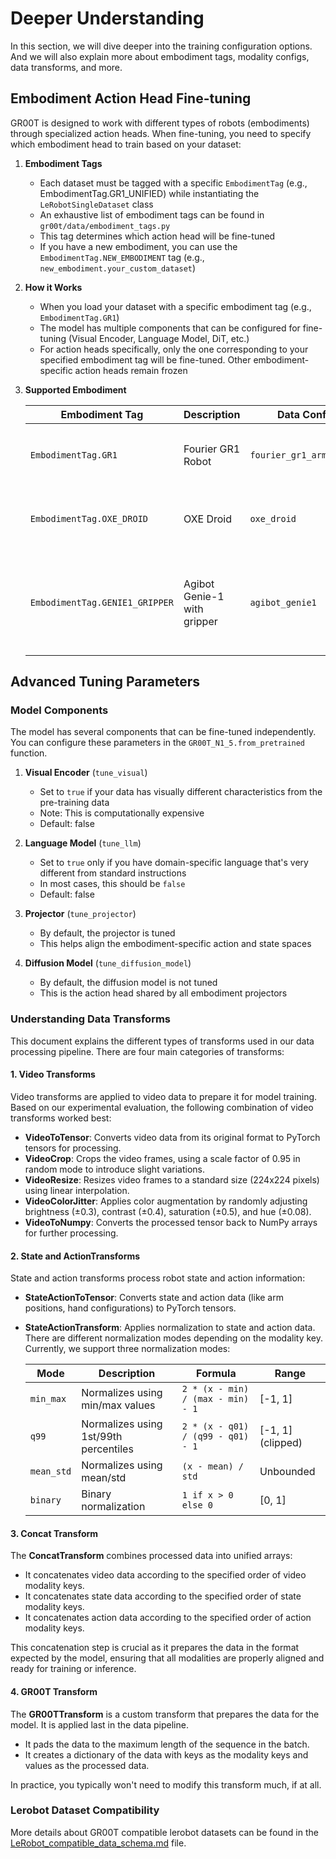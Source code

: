 # Deeper Understanding

In this section, we will dive deeper into the training configuration options. And we will also explain more about embodiment tags, modality configs, data transforms, and more.


## Embodiment Action Head Fine-tuning

GR00T is designed to work with different types of robots (embodiments) through specialized action heads. When fine-tuning, you need to specify which embodiment head to train based on your dataset:

1. **Embodiment Tags**
   - Each dataset must be tagged with a specific `EmbodimentTag` (e.g., EmbodimentTag.GR1_UNIFIED) while instantiating the `LeRobotSingleDataset` class
   - An exhaustive list of embodiment tags can be found in `gr00t/data/embodiment_tags.py`
   - This tag determines which action head will be fine-tuned
   - If you have a new embodiment, you can use the `EmbodimentTag.NEW_EMBODIMENT` tag (e.g., `new_embodiment.your_custom_dataset`)

2. **How it Works**
   - When you load your dataset with a specific embodiment tag (e.g., `EmbodimentTag.GR1`)
   - The model has multiple components that can be configured for fine-tuning (Visual Encoder, Language Model, DiT, etc.)
   - For action heads specifically, only the one corresponding to your specified embodiment tag will be fine-tuned. Other embodiment-specific action heads remain frozen

3. **Supported Embodiment**

   | Embodiment Tag | Description | Data Config | Observation Space | Action Space | Notes |
   |-|-|-|-|-|-|
   | `EmbodimentTag.GR1` | Fourier GR1 Robot | `fourier_gr1_arms_waist` | `video.ego_view`, `state.left_arm`, `state.right_arm`, `state.left_hand`, `state.right_hand`, `state.waist` | `action.left_arm`, `action.right_arm`, `action.left_hand`, `action.right_hand`, `action.waist`, `action.robot_velocity` | Absolute joint control |
   | `EmbodimentTag.OXE_DROID` | OXE Droid | `oxe_droid` | `video.exterior_image_1_left_pad_res256_freq15`, `video.exterior_image_2_left_pad_res256_freq15`, `video.wrist_image_left_pad_res256_freq15`, `state.eef_position`, `state.eef_rotation`, `state.gripper_position` | `action.eef_position_delta`, `action.eef_rotation_delta`, `action.gripper_position` | Delta end effector control |
   | `EmbodimentTag.GENIE1_GRIPPER` | Agibot Genie-1 with gripper | `agibot_genie1` | `video.top_head_pad_res256_freq10`, `video.hand_left_pad_res256_freq10`, `video.hand_right_pad_res256_freq10`, `state.left_arm_joint_position`, `state.right_arm_joint_position`, `state.left_effector_position`, `state.right_effector_position`, `state.head_position`, `state.waist_position` | `action.left_arm_joint_position`, `action.right_arm_joint_position`, `action.left_effector_position`, `action.right_effector_position`, `action.head_position`, `action.waist_position`, `action.robot_velocity` | Absolute joint control |

## Advanced Tuning Parameters

### Model Components

The model has several components that can be fine-tuned independently. You can configure these parameters in the `GR00T_N1_5.from_pretrained` function.

1. **Visual Encoder** (`tune_visual`)
   - Set to `true` if your data has visually different characteristics from the pre-training data
   - Note: This is computationally expensive
   - Default: false


2. **Language Model** (`tune_llm`)
   - Set to `true` only if you have domain-specific language that's very different from standard instructions
   - In most cases, this should be `false`
   - Default: false

3. **Projector** (`tune_projector`)
   - By default, the projector is tuned
   - This helps align the embodiment-specific action and state spaces

4. **Diffusion Model** (`tune_diffusion_model`)
   - By default, the diffusion model is not tuned
   - This is the action head shared by all embodiment projectors

### Understanding Data Transforms

This document explains the different types of transforms used in our data processing pipeline. There are four main categories of transforms:

#### 1. Video Transforms

Video transforms are applied to video data to prepare it for model training. Based on our experimental evaluation, the following combination of video transforms worked best:

- **VideoToTensor**: Converts video data from its original format to PyTorch tensors for processing.
- **VideoCrop**: Crops the video frames, using a scale factor of 0.95 in random mode to introduce slight variations.
- **VideoResize**: Resizes video frames to a standard size (224x224 pixels) using linear interpolation.
- **VideoColorJitter**: Applies color augmentation by randomly adjusting brightness (±0.3), contrast (±0.4), saturation (±0.5), and hue (±0.08).
- **VideoToNumpy**: Converts the processed tensor back to NumPy arrays for further processing.

#### 2. State and ActionTransforms

State and action transforms process robot state and action information:

- **StateActionToTensor**: Converts state and action data (like arm positions, hand configurations) to PyTorch tensors.
- **StateActionTransform**: Applies normalization to state and action data. There are different normalization modes depending on the modality key. Currently, we support three normalization modes:
  
  | Mode | Description | Formula | Range |
  |------|-------------|---------|--------|
  | `min_max` | Normalizes using min/max values | `2 * (x - min) / (max - min) - 1` | [-1, 1] | 
  | `q99` | Normalizes using 1st/99th percentiles | `2 * (x - q01) / (q99 - q01) - 1` | [-1, 1] (clipped) | 
  | `mean_std` | Normalizes using mean/std | `(x - mean) / std` | Unbounded | 
  | `binary` | Binary normalization | `1 if x > 0 else 0` | [0, 1] | 

#### 3. Concat Transform

The **ConcatTransform** combines processed data into unified arrays:

- It concatenates video data according to the specified order of video modality keys.
- It concatenates state data according to the specified order of state modality keys.
- It concatenates action data according to the specified order of action modality keys.

This concatenation step is crucial as it prepares the data in the format expected by the model, ensuring that all modalities are properly aligned and ready for training or inference.

#### 4. GR00T Transform

The **GR00TTransform** is a custom transform that prepares the data for the model. It is applied last in the data pipeline.

- It pads the data to the maximum length of the sequence in the batch.
- It creates a dictionary of the data with keys as the modality keys and values as the processed data.

In practice, you typically won't need to modify this transform much, if at all.

### Lerobot Dataset Compatibility

More details about GR00T compatible lerobot datasets can be found in the [LeRobot_compatible_data_schema.md](./LeRobot_compatible_data_schema.md) file.
